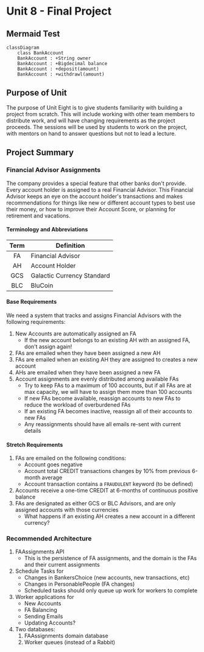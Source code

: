 # Unit 8 - Final Project

## Mermaid Test

~~~{.mermaid format=svg width=1200}
classDiagram
    class BankAccount
    BankAccount : +String owner
    BankAccount : +Bigdecimal balance
    BankAccount : +deposit(amount)
    BankAccount : +withdrawl(amount)
~~~

## Purpose of Unit

The purpose of Unit Eight is to give students familiarity with building a project from scratch. This will include working with other team members to distribute work, and will have changing requirements as the project proceeds. The sessions will be used by students to work on the project, with mentors on hand to answer questions but not to lead a lecture.

## Project Summary

### Financial Advisor Assignments

The company provides a special feature that other banks don't provide. Every account holder is assigned to a real Financial Advisor. This Financial Advisor keeps an eye on the account holder's transactions and makes recommendations for things like new or different account types to best use their money, or how to improve their Account Score, or planning for retirement and vacations.

#### Terminology and Abbreviations

| Term | Definition |
|:------:|------------|
| FA | Financial Advisor |
| AH | Account Holder |
| GCS | Galactic Currency Standard |
| BLC | BluCoin |

#### Base Requirements

We need a system that tracks and assigns Financial Advisors with the following requirements:

1. New Accounts are automatically assigned an FA
    - If the new account belongs to an existing AH with an assigned FA, don't assign again!
1. FAs are emailed when they have been assigned a new AH
1. FAs are emailed when an existing AH they are assigned to creates a new account
1. AHs are emailed when they have been assigned a new FA
1. Account assignments are evenly distributed among available FAs
    - Try to keep FAs to a maximum of 100 accounts, but if all FAs are at max capacity, we will have to assign them more than 100 accounts
    - If new FAs become available, reassign accounts to new FAs to reduce the workload of overburdened FAs
    - If an existing FA becomes inactive, reassign all of their accounts to new FAs
    - Any reassignments should have all emails re-sent with current details

#### Stretch Requirements

1. FAs are emailed on the following conditions:
    - Account goes negative
    - Account total CREDIT transactions changes by 10% from previous 6-month average
    - Account transaction contains a `FRAUDULENT` keyword (to be defined)
1. Accounts receive a one-time CREDIT at 6-months of continuous positive balance
1. FAs are designated as either GCS or BLC Advisors, and are only assigned accounts with those currencies
    - What happens if an existing AH creates a new account in a different currency?

### Recommended Architecture

1. FAAssignments API
    - This is the persistence of FA assignments, and the domain is the FAs and their current assignments
1. Schedule Tasks for
    - Changes in BankersChoice (new accounts, new transactions, etc)
    - Changes in PersonablePeople (FA changes)
    - Scheduled tasks should only queue up work for workers to complete
1. Worker applications for
    - New Accounts
    - FA Balancing
    - Sending Emails
    - Updating Accounts?
1. Two databases:
    1. FAAssignments domain database
    1. Worker queues (instead of a Rabbit)
